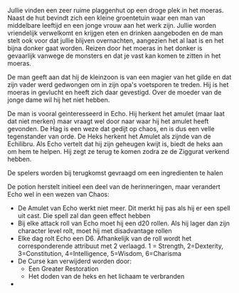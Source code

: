 Jullie vinden een zeer ruime plaggenhut op een droge plek in het moeras. Naast de hut bevindt zich een kleine groentetuin waar een man van middelbare leeftijd en een jonge vrouw aan het werk zijn.
Jullie worden vriendelijk verwelkomt en krijgen eten en drinken aangeboden en de man stelt ook voor dat jullie blijven overnachten, aangezien het al laat is en het bijna donker gaat worden. Reizen door het moeras in het donker is gevaarlijk vanwege de monsters en dat je vast kan komen te zitten in het moeras.

De man geeft aan dat hij de kleinzoon is van een magier van het gilde en dat zijn vader werd gedwongen om in zijn opa's voetsporen te treden.  Hij is het moeras in gevlucht en heeft zich daar gevestigd. Over de moeder van de jonge dame wil hij het niet hebben.

De man is vooral geinteresseerd in Echo. Hij herkent het amulet (maar laat dat niet merken) maar vraagt wel door naar waar hij het amulet heeft gevonden. De Hag is een weze dat gedijt op chaos, en is dus een velle tegenstander van orde. De Heks herkent het Amulet als zijnde van de Echilibru. Als Echo vertelt dat hij zijn geheugen kwijt is, biedt de heks aan om hem te helpen. Hij zegt ze terug te komen zodra ze de Ziggurat verkend hebben.

De spelers worden bij terugkomst gevraagd om een ingredienten te halen

De potion herstelt initieel een deel van de herinneringen, maar verandert Echo wel in een wezen van Chaos:
- De Amulet van Echo werkt niet meer. Dit merkt hij pas als hij er een spell uit cast. Die spell zal dan geen effect hebben
- Bij elke attack roll van Echo moet hij een d20 rollen. Als hij lager dan zijn character level rolt, moet hij met disadvantage rollen
- Elke dag rolt Echo een D6. Afhankelijk van de roll wordt het corresponderende attribuut met 2 verlaagd. 1 = Strength, 2=Dexterity, 3=Constitution, 4=Intelligence, 5=Wisdom, 6=Charisma
- De Curse kan verwijderd worden door:
	- Een Greater Restoration
	- Het doden van de heks en het lichaam te verbranden
- 